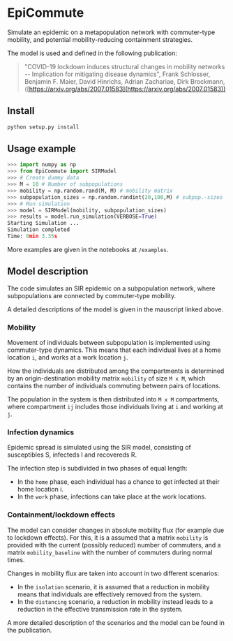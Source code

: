 # EpiCommute

Simulate an epidemic on a metapopulation network with commuter-type mobility,
and potential mobility-reducing containment strategies.

The model is used and defined in the following publication:

> "COVID-19 lockdown induces structural changes in mobility networks -- Implication for mitigating disease dynamics",
> Frank Schlosser, Benjamin F. Maier, David Hinrichs, Adrian Zachariae, Dirk Brockmann,
> ([https://arxiv.org/abs/2007.01583](https://arxiv.org/abs/2007.01583))

## Install

```bash
python setup.py install
```

## Usage example

```python
>>> import numpy as np
>>> from EpiCommute import SIRModel
>>> # Create dummy data
>>> M = 10 # Number of subpopulations
>>> mobility = np.random.rand(M, M) # mobility matrix
>>> subpopulation_sizes = np.random.randint(20,100,M) # subpop.-sizes
>>> # Run simulation
>>> model = SIRModel(mobility, subpopulation_sizes)
>>> results = model.run_simulation(VERBOSE=True)
Starting Simulation ...
Simulation completed
Time: 0min 3.35s
```

More examples are given in the notebooks at `/examples`.

## Model description

The code simulates an SIR epidemic on a subpopulation network,
where subpopulations are connected by commuter-type mobility.

A detailed descriptions of the model is given in the mauscript linked above.

### Mobility

Movement of individuals between subpopulation is implemented using
commuter-type dynamics. This means that each individual lives at a home location
`i`, and works at a work location `j`.

How the individuals are distributed among the compartments is determined
by an origin-destination mobility matrix `mobility` of size `M x M`,
which contains the number of individuals commuting between pairs of locations.

The population in the system is then distributed into `M x M` compartments,
where compartment `ij` includes those individuals living at `i`
and working at `j`.

### Infection dynamics

Epidemic spread is simulated using the SIR model, consisting of susceptibles S,
infecteds I and recovereds R.

The infection step is subdivided in two phases of equal length:

- In the `home` phase, each individual has a chance to get infected at their home location i.
- In the `work` phase, infections can take place at the work locations.

### Containment/lockdown effects

The model can consider changes in absolute mobility flux (for example
due to lockdown effects). For this, it is a assumed that a matrix
`mobility` is provided with the current (possibly reduced) number
of commuters, and a matrix `mobility_baseline` with the number of commuters during normal times.

Changes in mobility flux are taken into account in two different scenarios:

- In the `isolation` scenario, it is assumed that a reduction in mobility
  means that individuals are effectively removed from the system.
- In the `distancing` scenario, a reduction in mobility instead leads
  to a reduction in the effective transmission rate in the system.

A more detailed description of the scenarios and the model can be found in the publication.
